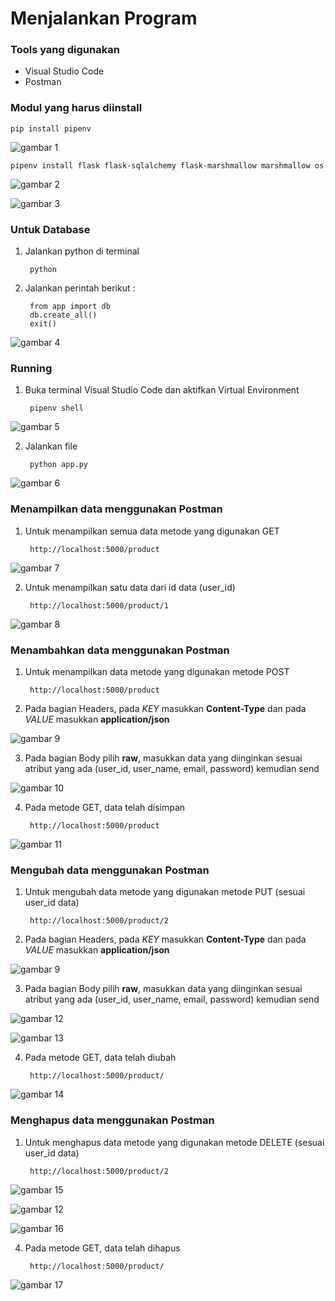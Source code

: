 # Menjalankan Program

### Tools yang digunakan
* Visual Studio Code
* Postman

### Modul yang harus diinstall

    pip install pipenv

![gambar 1](https://github.com/MegaOktavian/rhymes/blob/master/projek%20bootcamp-online/1/Screenshot%20from%202020-07-03%2000-48-59.png)

    pipenv install flask flask-sqlalchemy flask-marshmallow marshmallow os

![gambar 2](https://github.com/MegaOktavian/rhymes/blob/master/projek%20bootcamp-online/1/Screenshot%20from%202020-07-03%2001-05-19.png)

![gambar 3](https://github.com/MegaOktavian/rhymes/blob/master/projek%20bootcamp-online/1/Screenshot%20from%202020-07-03%2001-06-44.png)

### Untuk Database
1. Jalankan python di terminal

        python

2. Jalankan perintah berikut :

        from app import db
        db.create_all()
        exit()

![gambar 4](https://github.com/MegaOktavian/rhymes/blob/master/projek%20bootcamp-online/1/Screenshot%20from%202020-07-03%2001-12-01.png)

### Running
1. Buka terminal Visual Studio Code dan aktifkan Virtual Environment

        pipenv shell

![gambar 5](https://github.com/MegaOktavian/rhymes/blob/master/projek%20bootcamp-online/1/Screenshot%20from%202020-07-03%2001-12-18.png)

2. Jalankan file

        python app.py

![gambar 6](https://github.com/MegaOktavian/rhymes/blob/master/projek%20bootcamp-online/1/Screenshot%20from%202020-07-03%2001-16-43.png)

### Menampilkan data menggunakan Postman
1. Untuk menampilkan semua data metode yang digunakan GET

        http://localhost:5000/product

![gambar 7](https://github.com/MegaOktavian/rhymes/blob/master/projek%20bootcamp-online/1/Screenshot%20from%202020-07-03%2001-19-44.png)

2. Untuk menampilkan satu data dari id data (user_id)

        http://localhost:5000/product/1

![gambar 8](https://github.com/MegaOktavian/rhymes/blob/master/projek%20bootcamp-online/1/Screenshot%20from%202020-07-03%2001-20-00.png)

### Menambahkan data menggunakan Postman
1. Untuk menampilkan data metode yang digunakan metode POST

        http://localhost:5000/product

2. Pada bagian Headers, pada *KEY* masukkan **Content-Type** dan pada *VALUE* masukkan **application/json**

![gambar 9](https://github.com/MegaOktavian/rhymes/blob/master/projek%20bootcamp-online/1/Screenshot%20from%202020-07-03%2001-26-14.png)

3. Pada bagian Body pilih **raw**, masukkan data yang diinginkan sesuai atribut yang ada (user_id, user_name, email, password) kemudian send

![gambar 10](https://github.com/MegaOktavian/rhymes/blob/master/projek%20bootcamp-online/1/Screenshot%20from%202020-07-03%2001-29-18.png)

4. Pada metode GET, data telah disimpan

        http://localhost:5000/product

![gambar 11](https://github.com/MegaOktavian/rhymes/blob/master/projek%20bootcamp-online/1/Screenshot%20from%202020-07-03%2001-31-11.png)

### Mengubah data menggunakan Postman
1. Untuk mengubah data metode yang digunakan metode PUT (sesuai user_id data)

        http://localhost:5000/product/2

2. Pada bagian Headers, pada *KEY* masukkan **Content-Type** dan pada *VALUE* masukkan **application/json**

![gambar 9](https://github.com/MegaOktavian/rhymes/blob/master/projek%20bootcamp-online/1/Screenshot%20from%202020-07-03%2001-26-14.png)

3. Pada bagian Body pilih **raw**, masukkan data yang diinginkan sesuai atribut yang ada (user_id, user_name, email, password) kemudian send

![gambar 12](https://github.com/MegaOktavian/rhymes/blob/master/projek%20bootcamp-online/1/Screenshot%20from%202020-07-03%2001-40-46.png)

![gambar 13](https://github.com/MegaOktavian/rhymes/blob/master/projek%20bootcamp-online/1/Screenshot%20from%202020-07-03%2001-42-11.png)

4. Pada metode GET, data telah diubah

        http://localhost:5000/product/

![gambar 14](https://github.com/MegaOktavian/rhymes/blob/master/projek%20bootcamp-online/1/Screenshot%20from%202020-07-03%2001-42-36.png)

### Menghapus data menggunakan Postman
1. Untuk menghapus data metode yang digunakan metode DELETE (sesuai user_id data)

        http://localhost:5000/product/2

![gambar 15](https://github.com/MegaOktavian/rhymes/blob/master/projek%20bootcamp-online/1/Screenshot%20from%202020-07-03%2001-45-26.png)

![gambar 12](https://github.com/MegaOktavian/rhymes/blob/master/projek%20bootcamp-online/1/Screenshot%20from%202020-07-03%2001-40-46.png)


![gambar 16](https://github.com/MegaOktavian/rhymes/blob/master/projek%20bootcamp-online/1/Screenshot%20from%202020-07-03%2001-45-34.png)

4. Pada metode GET, data telah dihapus

        http://localhost:5000/product/

![gambar 17](https://github.com/MegaOktavian/rhymes/blob/master/projek%20bootcamp-online/1/Screenshot%20from%202020-07-03%2001-45-47.png)